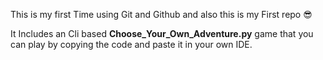 This is my first Time using Git and Github and also this is my First repo 😎


It Includes an Cli based **Choose_Your_Own_Adventure.py** game that you can play by copying the code and paste it in your own IDE.
